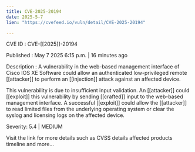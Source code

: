 ```yaml
---
title: CVE-2025-20194
date: 2025-5-7
lien: "https://cvefeed.io/vuln/detail/CVE-2025-20194"

---
```


CVE ID : CVE-[[2025]]-20194

Published :  May 7
2025
6:15 p.m. | 16 minutes ago

Description : A vulnerability in the web-based management interface of Cisco IOS XE Software could allow an authenticated
low-privileged
remote  [[attacker]] to perform an  [[injection]] attack against an affected device.

 This vulnerability is due to insufficient input validation. An  [[attacker]] could  [[exploit]] this vulnerability by sending  [[crafted]] input to the web-based management interface. A successful  [[exploit]] could allow the  [[attacker]] to read limited files from the underlying operating system or clear the syslog and licensing logs on the affected device.

Severity: 5.4 | MEDIUM

Visit the link for more details
such as CVSS details
affected products
timeline
and more...
